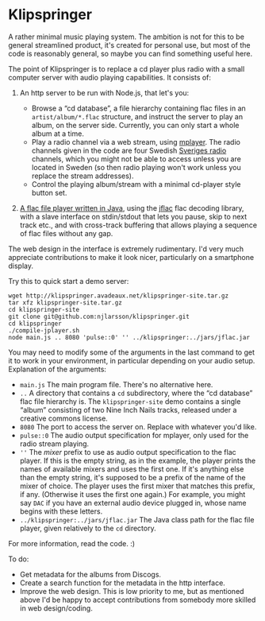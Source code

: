 # Klipspringer
A rather minimal music playing system. The ambition is not for this to
be general streamlined product, it's created for personal use, but
most of the code is reasonably general, so maybe you can find
something useful here.

The point of Klipspringer is to replace a cd player plus radio with a
small computer server with audio playing capabilities. It consists of:

 1. An http server to be run with Node.js, that let's you:

    * Browse a “cd database”, a file hierarchy containing flac files in
      an `artist/album/*.flac` structure, and instruct the server to
      play an album, on the server side. Currently, you can only start a whole
      album at a time.
    * Play a radio channel via a web stream, using
      [mplayer](http://www.mplayerhq.hu/). The radio channels given in
      the code are four Swedish [Sveriges radio](http://sverigesradio.se/) channels, which you
      might not be able to access unless you are
      located in Sweden (so then radio playing won't work unless you
      replace the stream addresses).
    * Control the playing album/stream with a minimal cd-player style
      button set.

 2. [A flac file player written in Java](https://github.com/njlarsson/klipspringer/tree/master/net/avadeaux/klipspringer),
    using the [jflac](http://jflac.org/) flac decoding library, with a
    slave interface on stdin/stdout that lets you pause, skip to next
    track etc., and with cross-track buffering that allows playing a
    sequence of flac files without any gap.

The web design in the interface is extremely rudimentary. I'd very
much appreciate contributions to make it look nicer, particularly on a
smartphone display.

Try this to quick start a demo server:

    wget http://klipspringer.avadeaux.net/klipspringer-site.tar.gz
    tar xfz klipspringer-site.tar.gz
    cd klipspringer-site
    git clone git@github.com:njlarsson/klipspringer.git
    cd klipspringer
    ./compile-jplayer.sh
    node main.js .. 8080 'pulse::0' '' ../klipspringer:../jars/jflac.jar

You may need to modify some of the arguments in the last command to
get it to work in your environment, in particular depending on your
audio setup. Explanation of the arguments:

 * `main.js` The main program file. There's no alternative here.
 * `..` A directory that contains a `cd` subdirectory, where the “cd
    database” flac
    file hierarchy is. The `klipspringer-site` demo contains a single
    “album” consisting of two Nine Inch Nails tracks, released under a
    creative commons license.
 * `8080` The port to access the server on. Replace with whatever you'd
    like.
 * `pulse::0` The audio output specification for mplayer, only used for the
    radio stream playing.
 * `''` The *mixer* prefix to use as audio output specification to the flac player. If this is
    the empty string, as in the example, the player prints the names
    of available mixers and uses the first one. If it's anything else
    than the empty string, it's supposed to be a prefix of the name of
    the mixer of choice. The player uses the first mixer that matches
    this prefix, if any. (Otherwise it uses the first one again.) For
    example, you might say `DAC` if you have an external audio device plugged
    in, whose name begins with these letters.
 * `../klipspringer:../jars/jflac.jar` The Java class path for the flac file player, given relatively
    to the `cd` directory.

For more information, read the code. :)

To do:

 * Get metadata for the albums from Discogs.
 * Create a search function for the metadata in the http interface.
 * Improve the web design. This is low priority to me, but as
   mentioned above I'd be happy to accept contributions from somebody
   more skilled in web design/coding.
